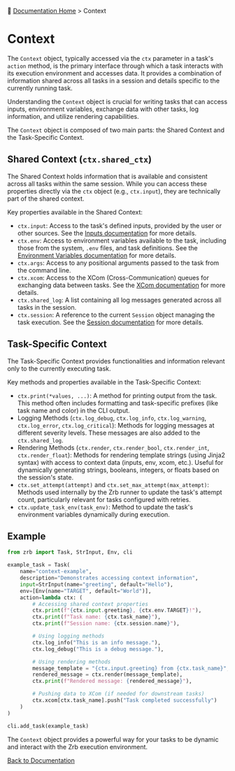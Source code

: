 🔖 [Documentation Home](../README.md) > Context

# Context

The `Context` object, typically accessed via the `ctx` parameter in a task's `action` method, is the primary interface through which a task interacts with its execution environment and accesses data. It provides a combination of information shared across all tasks in a session and details specific to the currently running task.

Understanding the `Context` object is crucial for writing tasks that can access inputs, environment variables, exchange data with other tasks, log information, and utilize rendering capabilities.

The `Context` object is composed of two main parts: the Shared Context and the Task-Specific Context.

## Shared Context (`ctx.shared_ctx`)

The Shared Context holds information that is available and consistent across all tasks within the same session. While you can access these properties directly via the `ctx` object (e.g., `ctx.input`), they are technically part of the shared context.

Key properties available in the Shared Context:

*   `ctx.input`: Access to the task's defined inputs, provided by the user or other sources. See the [Inputs documentation](input.md) for more details.
*   `ctx.env`: Access to environment variables available to the task, including those from the system, `.env` files, and task definitions. See the [Environment Variables documentation](env.md) for more details.
*   `ctx.args`: Access to any positional arguments passed to the task from the command line.
*   `ctx.xcom`: Access to the XCom (Cross-Communication) queues for exchanging data between tasks. See the [XCom documentation](xcom.md) for more details.
*   `ctx.shared_log`: A list containing all log messages generated across all tasks in the session.
*   `ctx.session`: A reference to the current `Session` object managing the task execution. See the [Session documentation](session.md) for more details.

## Task-Specific Context

The Task-Specific Context provides functionalities and information relevant only to the currently executing task.

Key methods and properties available in the Task-Specific Context:

*   `ctx.print(*values, ...)`: A method for printing output from the task. This method often includes formatting and task-specific prefixes (like task name and color) in the CLI output.
*   Logging Methods (`ctx.log_debug`, `ctx.log_info`, `ctx.log_warning`, `ctx.log_error`, `ctx.log_critical`): Methods for logging messages at different severity levels. These messages are also added to the `ctx.shared_log`.
*   Rendering Methods (`ctx.render`, `ctx.render_bool`, `ctx.render_int`, `ctx.render_float`): Methods for rendering template strings (using Jinja2 syntax) with access to context data (inputs, env, xcom, etc.). Useful for dynamically generating strings, booleans, integers, or floats based on the session's state.
*   `ctx.set_attempt(attempt)` and `ctx.set_max_attempt(max_attempt)`: Methods used internally by the Zrb runner to update the task's attempt count, particularly relevant for tasks configured with retries.
*   `ctx.update_task_env(task_env)`: Method to update the task's environment variables dynamically during execution.

## Example

```python
from zrb import Task, StrInput, Env, cli

example_task = Task(
    name="context-example",
    description="Demonstrates accessing context information",
    input=StrInput(name="greeting", default="Hello"),
    env=[Env(name="TARGET", default="World")],
    action=lambda ctx: (
        # Accessing shared context properties
        ctx.print(f"{ctx.input.greeting}, {ctx.env.TARGET}!"),
        ctx.print(f"Task name: {ctx.task_name}"),
        ctx.print(f"Session name: {ctx.session.name}"),

        # Using logging methods
        ctx.log_info("This is an info message."),
        ctx.log_debug("This is a debug message."),

        # Using rendering methods
        message_template = "{ctx.input.greeting} from {ctx.task_name}",
        rendered_message = ctx.render(message_template),
        ctx.print(f"Rendered message: {rendered_message}"),

        # Pushing data to XCom (if needed for downstream tasks)
        ctx.xcom[ctx.task_name].push("Task completed successfully")
    )
)

cli.add_task(example_task)
```

The `Context` object provides a powerful way for your tasks to be dynamic and interact with the Zrb execution environment.

[Back to Documentation](../README.md)